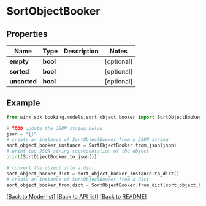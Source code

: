 # SortObjectBooker


## Properties

Name | Type | Description | Notes
------------ | ------------- | ------------- | -------------
**empty** | **bool** |  | [optional] 
**sorted** | **bool** |  | [optional] 
**unsorted** | **bool** |  | [optional] 

## Example

```python
from wink_sdk_booking.models.sort_object_booker import SortObjectBooker

# TODO update the JSON string below
json = "{}"
# create an instance of SortObjectBooker from a JSON string
sort_object_booker_instance = SortObjectBooker.from_json(json)
# print the JSON string representation of the object
print(SortObjectBooker.to_json())

# convert the object into a dict
sort_object_booker_dict = sort_object_booker_instance.to_dict()
# create an instance of SortObjectBooker from a dict
sort_object_booker_from_dict = SortObjectBooker.from_dict(sort_object_booker_dict)
```
[[Back to Model list]](../README.md#documentation-for-models) [[Back to API list]](../README.md#documentation-for-api-endpoints) [[Back to README]](../README.md)


